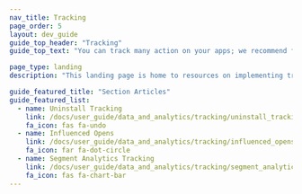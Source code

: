 ```yaml
---
nav_title: Tracking
page_order: 5
layout: dev_guide
guide_top_header: "Tracking"
guide_top_text: "You can track many action on your apps; we recommend following the articles below to implement that tracking you want."

page_type: landing
description: "This landing page is home to resources on implementing tracking in your apps."

guide_featured_title: "Section Articles"
guide_featured_list:
  - name: Uninstall Tracking
    link: /docs/user_guide/data_and_analytics/tracking/uninstall_tracking/
    fa_icon: fas fa-undo
  - name: Influenced Opens
    link: /docs/user_guide/data_and_analytics/tracking/influenced_opens/
    fa_icon: far fa-dot-circle
  - name: Segment Analytics Tracking
    link: /docs/user_guide/data_and_analytics/tracking/segment_analytics_tracking/
    fa_icon: fas fa-chart-bar
---
```

